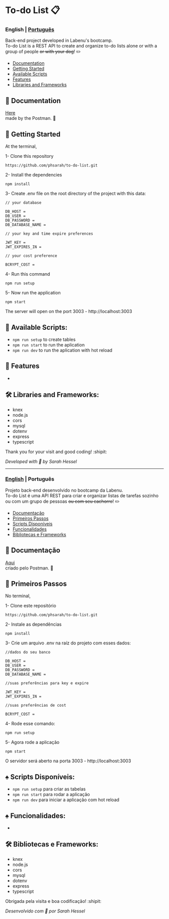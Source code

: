 # To-do List 📋	

<a id="en-readme"></a>
### English | [Português](#pt-readme)
Back-end project developed in Labenu's bootcamp. \
To-do List is a REST API to create and organize to-do lists alone or with a group of people ~~or with your dog~~! ✏️

<a name="en-menu"></a>
- [Documentation](#documentacao)
- [Getting Started](#steps)
- [Available Scripts](#en-scripts)
- [Features](#features)
- [Libraries and Frameworks](#libs)


<a id="documentation"></a>
## 📙 Documentation
[Here]() <br/> made by the Postman. 🍊

<a id="steps"></a>
## :rocket: Getting Started

At the terminal,

1- Clone this repository
```
https://github.com/phsarah/to-do-list.git
```
2- Install the dependencies
```
npm install
```
3- Create .env file on the root directory of the project with this data:
```
// your database

DB_HOST = 
DB_USER =
DB_PASSWORD = 
DB_DATABASE_NAME = 

// your key and time expire preferences

JWT_KEY =
JWT_EXPIRES_IN = 

// your cost preference

BCRYPT_COST = 
```
4- Run this command
```
npm run setup
```
5- Now run the application
```
npm start
```
The server will open on the port 3003 - http://localhost:3003

<a id="en-scripts"></a>
## :small_orange_diamond: Available Scripts:
* `npm run setup` to create tables
* `npm run start` to run the aplication
* `npm run dev` to run the aplication with hot reload

<a id="features"></a>
## :small_orange_diamond: Features

-

<a id="libs"></a>
## 🛠	Libraries and Frameworks:

- knex
- node.js
- cors
- mysql
- dotenv
- express
- typescript


Thank you for your visit and good coding! :shipit:

*Developed with :sparkling_heart:	 by Sarah Hessel*

-------
<a id="pt-readme"></a>
### [English](#en-readme) | Português
Projeto back-end desenvolvido no bootcamp da Labenu. \
To-do List é uma API REST para criar e organizar listas de tarefas sozinho ou com um grupo de pessoas ~~ou com seu cachorro~~! ✏️

<a name="pt-menu"></a>
- [Documentação](#documentacao)
- [Primeiros Passos](#passos)
- [Scripts Disponíveis](#pt-scripts)
- [Funcionalidades](#funcionalidades)
- [Bibliotecas e Frameworks](#bibliotecas)


<a id="documentacao"></a>
## 📙	Documentação
[Aqui]() <br/> criado pelo Postman. 🍊

<a id="passos"></a>
## :rocket:	Primeiros Passos

No terminal,

1- Clone este repositório
```
https://github.com/phsarah/to-do-list.git
```
2- Instale as dependências
```
npm install
```
3- Crie um arquivo .env na raíz do projeto com esses dados:
```
//dados do seu banco

DB_HOST =
DB_USER =
DB_PASSWORD = 
DB_DATABASE_NAME = 

//suas preferências para key e expire

JWT_KEY =
JWT_EXPIRES_IN = 

//suas preferências de cost

BCRYPT_COST = 
```
4- Rode esse comando:
```
npm run setup
```
5- Agora rode a aplicação
```
npm start
```
O servidor será aberto na porta 3003 - http://localhost:3003

<a id="pt-scripts"></a>
## :spades:	Scripts Disponíveis:
* `npm run setup` para criar as tabelas
* `npm run start` para rodar a aplicação
* `npm run dev` para iniciar a aplicação com hot reload

<a id="funcionalidades"></a>
## :spades:	Funcionalidades:

-

<a id="bibliotecas"></a>
## 🛠	Bibliotecas e Frameworks:

- knex
- node.js
- cors
- mysql
- dotenv
- express
- typescript

Obrigada pela visita e boa codificação! :shipit:

*Desenvolvido com :sparkling_heart:	por Sarah Hessel*
